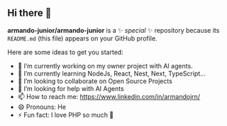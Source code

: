 ## Hi there 👋


**armando-junior/armando-junior** is a ✨ _special_ ✨ repository because its `README.md` (this file) appears on your GitHub profile.

Here are some ideas to get you started:

- 🔭 I’m currently working on my owner project with AI agents.
- 🌱 I’m currently learning NodeJs, React, Nest, Next, TypeScript...
- 👯 I’m looking to collaborate on Open Source Projects 
- 🤔 I’m looking for help with AI Agents
- 📫 How to reach me: https://www.linkedin.com/in/armandojrn/
- 😄 Pronouns: He
- ⚡ Fun fact: I love PHP so much 🥀 
